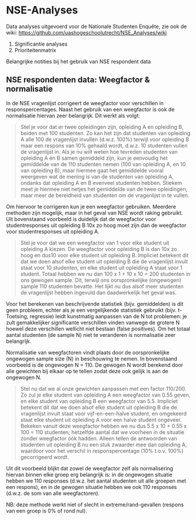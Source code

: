 # NSE-Analyses

Data analyses uitgevoerd voor de Nationale Studenten Enquête, zie ook de wiki: https://github.com/uashogeschoolutrecht/NSE_Analyses/wiki

1.  Significantie analyses
2.  Prioriteitenmatrix

Belangrijke notities bij het gebruik van NSE respondent data

## NSE respondenten data: Weegfactor & normalisatie

In de NSE vragenlijst corrigeert de weegfactor voor verschillen in
responspercentages. Naast het gebruik van een weegfactor is ook de
normalisatie hiervan zeer belangrijk. Dit werkt als volgt:

> Stel je voor dat er twee opleidingen zijn, opleiding A en opleiding B,
> beiden met 100 studenten. Zo kan het zijn dat studenten van opleiding
> A alle 100 de vragenlijst invullen (d.w.z. 100%) terwijl voor
> opleiding B maar een respons van 10% gehaald wordt, d.w.z. 10
> studenten vullen de vragenlijst in. Als je nu wilt weten hoe tevreden
> studenten van opleiding A én B samen gemiddeld zijn, kun je eenvoudig
> het gemiddelde van de 110 studenten nemen (100 van opleiding A, en 10
> van opleiding B), maar hiermee gaat het gemiddelde vooral weergeven
> wat de mening is van de studenten van opleiding A, ondanks dat
> opleiding A en B evenveel studenten hebben. Stiekem meet je hiermee
> niet netjes het gemiddelde van de twee opleidingen, maar meer de
> bereidheid van studenten om de vragenlijst in te vullen.

Om hiervoor te corrigeren kun je een weegfactor gebruiken. Meerdere
methoden zijn mogelijk, maar in het geval van NSE wordt raking gebruikt.
Uit bovenstaand voorbeeld is duidelijk dat de weegfactor voor
studentresponses uit opleiding B 10x zo hoog moet zijn dan de weegfactor
voor studentresponses uit opleiding A.

> Stel je voor dat we een weegfactor van 1 voor elke student uit
> opleiding A kiezen. De weegfactor voor opleiding B is dan 10x zo hoog
> en dus10 voor elke student uit opleiding B. Impliciet betekent dit dat
> we doen alsof elke student uit opleiding B die de vragenlijst invult
> staat voor 10 studenten, en elke student uit opleiding A staat voor 1
> student. Totaal hebben we nu dan 100 x 1 + 10 x 10 = 200 studenten in
> ons gewogen sample. Dit, terwijl ons oorspronkelijke (ongewogen)
> sample 110 studenten bevatte. Het lijkt nu dus alsof meer studenten de
> vragenlijst hebben ingevuld dan daadwerkelijk het geval was.

Voor het berekenen van beschrijvende statistiek (bijv. gemiddelden) is
dit geen probleem, echter als je een vergelijkende statistiek gebruikt
(bijv. t-Toetsing, regressie) leidt kunstmatig aanpassen van de N tot
problemen: je zult gemakkelijker significante verschillen vinden vanwege
de grotere N hoewel deze verschillen wellicht niet bestaan (false
positives). Om het totaal aantal studenten (de sample N) niet te
veranderen is normalisatie zeer belangrijk.

Normalisatie van weegfactoren vindt plaats door de oorspronkelijke
ongewogen sample size (N) in beschouwing te nemen. In bovenstaand
voorbeeld is de ongewogen N = 110. De gewogen N wordt berekend door alle
gewichten bij elkaar op te tellen zodat deze ook gelijk is aan de
ongewogen N.

> Stel nu dat we al onze gewichten aanpassen met een factor 110/200. Zo
> zul je elke student van opleiding A een weegfactor van 0.55 geven, en
> elke student van opleiding B een weegfactor van 5.5. Impliciet
> betekent dit dat we doen alsof elke student uit opleiding B die de
> vragenlijst invult staat voor vijf-en-een-halve student, en omgekeerd
> staat elke student uit opleiding A voor een halve student ongeveer.
> Bekeken vanuit deze weegfactor hebben we nu dus 5.5 x 10 + 0.55 x 100
> = 110 studenten; hetzelfde aantal dat we voorheen in de situatie
> zonder weegfactor óók hadden. Alleen tellen de antwoorden van
> studenten uit opleiding B nu een stuk zwaarder mee dan opleiding A,
> waardoor voor het verschil in responspercentage (10% t.o.v. 100%)
> gecorrigeerd wordt.

Uit dit voorbeeld blijkt dat zowel de weegfactor zelf als normalisering
hiervan binnen elke groep erg belangrijk is: in de ongewogen situatie
hebben we 110 responses (d.w.z. het aantal studenten uit alle groepen
met een respons), en in de gewogen situatie hebben we ook 110 responses
(d.w.z. de som van alle weegfactoren).

NB: deze methode werkt niet of slecht in extreme/rand-gevallen (respons
van een groep is 0% of rond nul).
